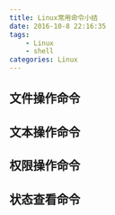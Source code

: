 ```yaml
---
title: Linux常用命令小结
date: 2016-10-8 22:16:35
tags:
	- Linux
	- shell
categories: Linux
---
```


## 文件操作命令

## 文本操作命令

## 权限操作命令

## 状态查看命令
